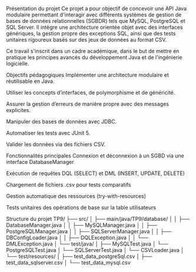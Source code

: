 Présentation du projet
Ce projet a pour objectif de concevoir une API Java modulaire permettant d'interagir avec différents systèmes de gestion de bases de données relationnelles (SGBDR) tels que MySQL, PostgreSQL et SQL Server. Il intègre une architecture orientée objet avec des interfaces génériques, la gestion propre des exceptions SQL, ainsi que des tests unitaires rigoureux basés sur des jeux de données au format CSV.

Ce travail s'inscrit dans un cadre académique, dans le but de mettre en pratique les principes avancés du développement Java et de l'ingénierie logicielle.

Objectifs pédagogiques
Implémenter une architecture modulaire et réutilisable en Java.

Utiliser les concepts d’interfaces, de polymorphisme et de généricité.

Assurer la gestion d’erreurs de manière propre avec des messages explicites.

Manipuler des bases de données avec JDBC.

Automatiser les tests avec JUnit 5.

Valider les données via des fichiers CSV.

Fonctionnalités principales
Connexion et déconnexion à un SGBD via une interface DatabaseManager

Exécution de requêtes DQL (SELECT) et DML (INSERT, UPDATE, DELETE)

Chargement de fichiers .csv pour tests comparatifs

Gestion automatique des ressources (try-with-resources)

Tests unitaires des opérations de base sur la table utilisateurs

Structure du projet
TP9/
├── src/
│   ├── main/java/TP9/database/
│   │   ├── DatabaseManager.java
│   │   ├── MySQLManager.java
│   │   ├── PostgreSQLManager.java
│   │   ├── SQLServerManager.java
│   │   ├── DBConfigLoader.java
│   │   ├── DQLException.java
│   │   └── DMLException.java
│   └── test/java/
│       ├── MySQLTest.java
│       └── PostgreSQLTest.java
│       └── SQLServerTest.java
│       └── CSVLoader.java
│   └── test/resources/
│       ├── test_data_postgreSql.csv
│       ├── test_data_sqlserver.csv
│       └── test_data_mysql.csv
